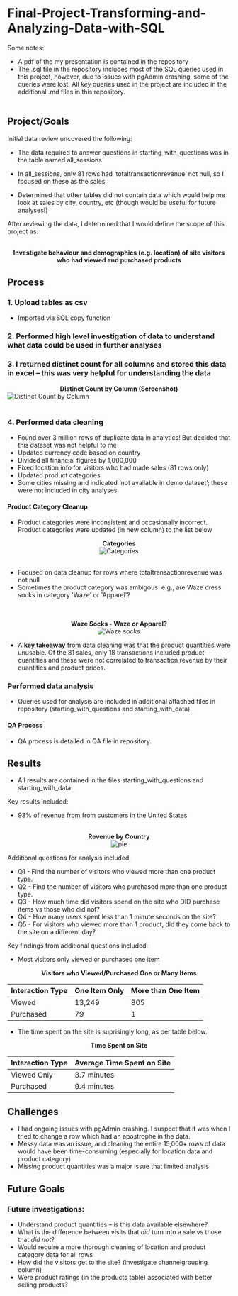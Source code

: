 # Final-Project-Transforming-and-Analyzing-Data-with-SQL
Some notes: 
* A pdf of the my presentation is contained in the repository
* The .sql file in the repository includes most of the SQL queries used in this project, however, due to issues with pgAdmin crashing, some of the queries were lost. All *key* queries used in the project are included in the additional .md files in this repository. 
<br><br>
## Project/Goals
Initial data review uncovered the following: 
* The data required to answer questions in starting_with_questions was in the table named all_sessions
* In all_sessions, only 81 rows had ‘totaltransactionrevenue’ not null, so I focused on these as the sales

* Determined that other tables did not contain data which would help me look at sales by city, country, etc (though would be useful for future analyses!)


After reviewing the data, I determined that I would define the scope of this project as: <br>
<br><b><div align="center">Investigate behaviour and demographics (e.g. location) of site visitors who had viewed and purchased products</b></div>

## Process
### 1. Upload tables as csv
* Imported via SQL copy function
### 2. Performed high level investigation of data to understand what data could be used in further analyses
### 3. I returned distinct count for all columns and stored this data in excel – this was very helpful for understanding the data
<div align="center"><b>Distinct Count by Column (Screenshot)</b></div>
<img src="images/metadata_screenshot.png" alt="Distinct Count by Column" />
<br><br>

### 4. Performed data cleaning
* Found over 3 million rows of duplicate data in analytics! But decided that this dataset was not helpful to me
* Updated currency code based on country
* Divided all financial figures by 1,000,000
* Fixed location info for visitors who had made sales (81 rows only)
* Updated product categories
* Some cities missing and indicated ‘not available in demo dataset’; these were not included in city analyses

#### Product Category Cleanup
* Product categories were inconsistent and occasionally incorrect. Product categories were updated (in new column) to the list below 
<div align="center"><div align="center"><b>Categories</b></div>
<img src="images/categories.png" alt="Categories" /></div>
<br>

* Focused on data cleanup for rows where totaltransactionrevenue was not null
* Sometimes the product category was ambigous: e.g., are Waze dress socks in category 'Waze' or 'Apparel'?
<br>
<br><div align="center"><b>Waze Socks - Waze or Apparel?</b><br>
<img src="images/wazesocks.png" alt="Waze socks" /></div>

* A <b>key takeaway</b> from data cleaning was that the product quantities were unusable. Of the 81 sales, only 18 transactions included product quantities and these were not correlated to transaction revenue by their quantities and product prices.

### Performed data analysis
* Queries used for analysis are included in additional attached files in repository (starting_with_questions and starting_with_data). 

#### QA Process
* QA process is detailed in QA file in repository. 

## Results
* All results are contained in the files starting_with_questions and starting_with_data. 

Key results included: 
* 93% of revenue from from customers in the United States
<br>
<div align="center"><b>Revenue by Country</b><br>
<img src="images/pie.png" alt="pie" /></div>

Additional questions for analysis included: 
* Q1 - Find the number of visitors who viewed more than one product type.
* Q2 - Find the number of visitors who purchased more than one product type. 
* Q3 - How much time did visitors spend on the site who DID purchase items vs those who did not? 
* Q4 - How many users spent less than 1 minute seconds on the site? 
* Q5 - For visitors who viewed more than 1 product, did they come back to the site on a different day?

Key findings from additional questions included:

* Most visitors only viewed or purchased one item 
<div align="center"><b>Visitors who Viewed/Purchased One or Many Items</b>

|Interaction Type|One Item Only|More than One Item|
|---|---|---|
|Viewed|13,249|805|
|Purchased|79|1|
</div>

* The time spent on the site is suprisingly long, as per table below.
<div align="center">
<b>Time Spent on Site</b>

|Interaction Type|Average Time Spent on Site|
|---|---|
|Viewed Only|3.7 minutes|
|Purchased|9.4 minutes|
</div>

## Challenges 
* I had ongoing issues with pgAdmin crashing. I suspect that it was when I tried to change a row which had an apostrophe in the data. 
* Messy data was an issue, and cleaning the entire 15,000+ rows of data would have been time-consuming (especially for location data and product category)
* Missing product quantities was a major issue that limited analysis

## Future Goals
### Future investigations:
* Understand product quantities – is this data available elsewhere?
* What is the difference between visits that *did* turn into a sale vs those that *did not*?
* Would require a more thorough cleaning of location and product category data for all rows
* How did the visitors get to the site? (investigate channelgrouping column)
* Were product ratings (in the products table) associated with better selling products?

